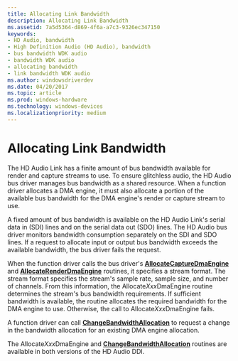 ```yaml
---
title: Allocating Link Bandwidth
description: Allocating Link Bandwidth
ms.assetid: 7a5d5364-d869-4f6a-a7c3-9326ec347150
keywords:
- HD Audio, bandwidth
- High Definition Audio (HD Audio), bandwidth
- bus bandwidth WDK audio
- bandwidth WDK audio
- allocating bandwidth
- link bandwidth WDK audio
ms.author: windowsdriverdev
ms.date: 04/20/2017
ms.topic: article
ms.prod: windows-hardware
ms.technology: windows-devices
ms.localizationpriority: medium
---
```


# Allocating Link Bandwidth


The HD Audio Link has a finite amount of bus bandwidth available for render and capture streams to use. To ensure glitchless audio, the HD Audio bus driver manages bus bandwidth as a shared resource. When a function driver allocates a DMA engine, it must also allocate a portion of the available bus bandwidth for the DMA engine's render or capture stream to use.

A fixed amount of bus bandwidth is available on the HD Audio Link's serial data in (SDI) lines and on the serial data out (SDO) lines. The HD Audio bus driver monitors bandwidth consumption separately on the SDI and SDO lines. If a request to allocate input or output bus bandwidth exceeds the available bandwidth, the bus driver fails the request.

When the function driver calls the bus driver's [**AllocateCaptureDmaEngine**](https://msdn.microsoft.com/library/windows/hardware/ff536177) and [**AllocateRenderDmaEngine**](https://msdn.microsoft.com/library/windows/hardware/ff536181) routines, it specifies a stream format. The stream format specifies the stream's sample rate, sample size, and number of channels. From this information, the Allocate*Xxx*DmaEngine routine determines the stream's bus bandwidth requirements. If sufficient bandwidth is available, the routine allocates the required bandwidth for the DMA engine to use. Otherwise, the call to Allocate*Xxx*DmaEngine fails.

A function driver can call [**ChangeBandwidthAllocation**](https://msdn.microsoft.com/library/windows/hardware/ff536229) to request a change in the bandwidth allocation for an existing DMA engine allocation.

The Allocate*Xxx*DmaEngine and [**ChangeBandwidthAllocation**](https://msdn.microsoft.com/library/windows/hardware/ff536229) routines are available in both versions of the HD Audio DDI.

 

 




